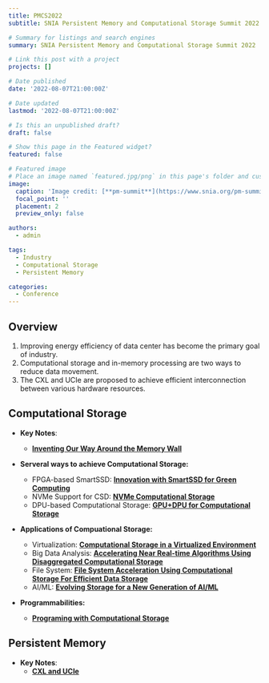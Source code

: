 ```yaml
---
title: PMCS2022
subtitle: SNIA Persistent Memory and Computational Storage Summit 2022

# Summary for listings and search engines
summary: SNIA Persistent Memory and Computational Storage Summit 2022

# Link this post with a project
projects: []

# Date published
date: '2022-08-07T21:00:00Z'

# Date updated
lastmod: '2022-08-07T21:00:00Z'

# Is this an unpublished draft?
draft: false

# Show this page in the Featured widget?
featured: false

# Featured image
# Place an image named `featured.jpg/png` in this page's folder and customize its options here.
image:
  caption: 'Image credit: [**pm-summit**](https://www.snia.org/pm-summit)'
  focal_point: ''
  placement: 2
  preview_only: false

authors:
  - admin

tags:
  - Industry
  - Computational Storage
  - Persistent Memory

categories:
  - Conference
---
```


## Overview

1. Improving energy efficiency of data center has become the primary goal of industry. 
2. Computational storage and in-memory processing are two ways to reduce data movement. 
3. The CXL and UCIe are proposed to achieve efficient interconnection between various hardware resources.

## Computational Storage

- **Key Notes**: 
  - **[Inventing Our Way Around the Memory Wall](https://www.snia.org/sites/default/files/PM-Summit/2022/PMCS22-Coughlin-Handy-Inventing-Memory-Wall.pdf)**

- **Serveral ways to achieve Computational Storage:**
  - FPGA-based SmartSSD: **[Innovation with SmartSSD for Green Computing](https://www.snia.org/sites/default/files/PM-Summit/2022/PMCS22-Ki-Innovation-With-Smart-SSD-for-Green-Computing.pdf)**
  - NVMe Support for CSD: **[NVMe Computational Storage](https://www.snia.org/sites/default/files/SDC/2021/pdfs/SNIA-SDC21-Malone-Bates-NVMe-CS.pdf)**
  - DPU-based Computational Storage: **[GPU+DPU for Computational Storage](https://www.snia.org/sites/default/files/PM-Summit/2022/PMCS22-Davis-GPU-and-DPU-in-Computational-Storage.pdf)**

- **Applications of Compuational Storage:**
  - Virtualization: **[Computational Storage in a Virtualized Environment](https://www.snia.org/sites/default/files/PM-Summit/2022/PMCS22-Kim-Mesnier-Computational-Storage-in-a-Virtualized-Environment.pdf)**
  - Big Data Analysis: **[Accelerating Near Real-time Algorithms Using Disaggregated Computational Storage](https://www.snia.org/sites/default/files/PM-Summit/2022/PMCS22-Saxena-Accelerating-Near-Real-Time-Algorithms.pdf)**
  - File System: **[File System Acceleration Using Computational Storage For Efficient Data Storage](https://www.snia.org/sites/default/files/PM-Summit/2022/PMCS22-Malyala-Vaishnavi-Nagula-File-System-Acceleration-Using-CS.pdf)**
  - AI/ML: **[Evolving Storage for a New Generation of AI/ML](https://www.snia.org/sites/default/files/PM-Summit/2022/PMCS22-Roy-Evolving-Storage-For-New-Generation.pdf)**
  
- **Programmabilities:**
  - **[Programing with Computational Storage](https://www.snia.org/sites/default/files/PM-Summit/2022/PMCS22-PInto-Programming-with-CS.pdf)**

## Persistent Memory

- **Key Notes**: 
  - **[CXL and UCIe](https://www.snia.org/sites/default/files/PM-Summit/2022/PMCS22-Park-CXL-and-UCIe.pdf)**